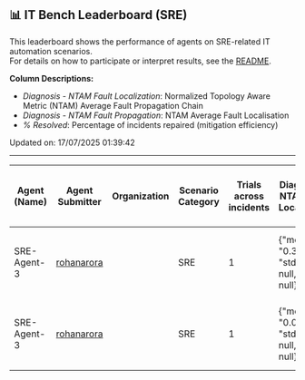 ## 📊 IT Bench Leaderboard (SRE)
This leaderboard shows the performance of agents on SRE-related IT automation scenarios.  
For details on how to participate or interpret results, see the [README](../main/README.md).

**Column Descriptions:**
- *Diagnosis - NTAM Fault Localization*: Normalized Topology Aware Metric (NTAM) Average Fault Propagation Chain
- *Diagnosis - NTAM Fault Propagation*: NTAM Average Fault Localisation
- *% Resolved*: Percentage of incidents repaired (mitigation efficiency)



Updated on: 17/07/2025 01:39:42


---
| Agent (Name) | Agent Submitter | Organization | Scenario Category | Trials across incidents | Diagnosis - NTAM Fault Localization | Diagnosis - NTAM Fault Propagation | Diagnosis - Time to Diagnosis | Diagnosis - Duration agent tried for Diagnosis | Repair - Time to Repair | % Resolved | Date (UTC) | Issue Link |
|--------------|-----------------|--------------|-------------------|-------------------------|-------------------------------------|------------------------------------|-------------------------------|------------------------------------------------|-------------------------|------------|------------|------------|
| SRE-Agent-3 | [rohanarora](https://github.com/rohanarora) |  | SRE | 1 | {"mean": "0.39", "std_error": null, "std": null} | {"mean": "0.14", "std_error": null, "std": null} | {"mean": null, "std_error": "0.00", "std": "0.00"} | {"mean": "40.19", "std_error": null, "std": null} | {"mean": null, "std_error": null, "std": null} | 0.0 | 30/04/2025 22:28:36 | Not Found |
| SRE-Agent-3 | [rohanarora](https://github.com/rohanarora) |  | SRE | 1 | {"mean": "0.02", "std_error": null, "std": null} | {"mean": "0.18", "std_error": null, "std": null} | {"mean": null, "std_error": "0.00", "std": "0.00"} | {"mean": "54.48", "std_error": null, "std": null} | {"mean": "739.75", "std_error": null, "std": null} | 100.0 | 30/04/2025 23:44:48 | Not Found |